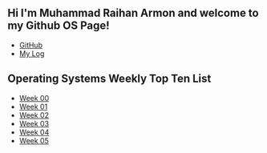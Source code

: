 ## Hi I'm Muhammad Raihan Armon and welcome to my Github OS Page!
- [GitHub](https://github.com/cbkadal/os202/)<br>
- [My Log](TXT/mylog.txt)<br>

## Operating Systems Weekly Top Ten List 
* [Week 00](W00/) 
* [Week 01](W01/) 
* [Week 02](W02/) 
* [Week 03](W03/) 
* [Week 04](W04/) 
* [Week 05](W05/) 

